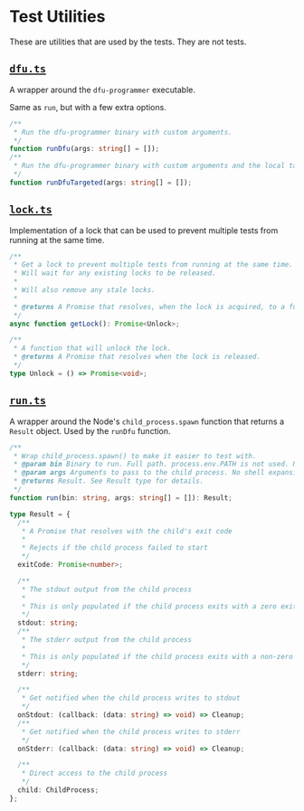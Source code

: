 # Test Utilities

These are utilities that are used by the tests.
They are not tests.

## [`dfu.ts`](dfu.ts)

A wrapper around the `dfu-programmer` executable.

Same as `run`, but with a few extra options.

```typescript
/**
 * Run the dfu-programmer binary with custom arguments.
 */
function runDfu(args: string[] = []);
/**
 * Run the dfu-programmer binary with custom arguments and the local target pre-pended.
 */
function runDfuTargeted(args: string[] = []);
```

## [`lock.ts`](lock.ts)

Implementation of a lock that can be used to prevent multiple tests from running at the same time.

```typescript
/**
 * Get a lock to prevent multiple tests from running at the same time.
 * Will wait for any existing locks to be released.
 * 
 * Will also remove any stale locks.
 * 
 * @returns A Promise that resolves, when the lock is acquired, to a function that will unlock the lock.
 */
async function getLock(): Promise<Unlock>;

/**
 * A function that will unlock the lock.
 * @returns A Promise that resolves when the lock is released.
 */
type Unlock = () => Promise<void>;
```

## [`run.ts`](run.ts)

A wrapper around the Node's `child_process.spawn` function that returns a `Result` object.
Used by the `runDfu` function.

```typescript
/**
 * Wrap child_process.spawn() to make it easier to test with.
 * @param bin Binary to run. Full path. process.env.PATH is not used. No shell expansion.
 * @param args Arguments to pass to the child process. No shell expansion.
 * @returns Result. See Result type for details.
 */
function run(bin: string, args: string[] = []): Result;

type Result = {
  /**
   * A Promise that resolves with the child's exit code
   *
   * Rejects if the child process failed to start
   */
  exitCode: Promise<number>;

  /**
   * The stdout output from the child process
   *
   * This is only populated if the child process exits with a zero exit code
   */
  stdout: string;
  /**
   * The stderr output from the child process
   *
   * This is only populated if the child process exits with a non-zero exit code
   */
  stderr: string;

  /**
   * Get notified when the child process writes to stdout
   */
  onStdout: (callback: (data: string) => void) => Cleanup;
  /**
   * Get notified when the child process writes to stderr
   */
  onStderr: (callback: (data: string) => void) => Cleanup;

  /**
   * Direct access to the child process
   */
  child: ChildProcess;
};
```
